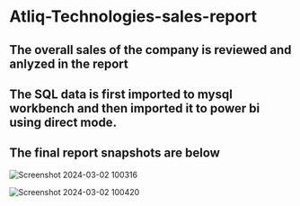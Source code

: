 # Atliq-Technologies-sales-report
## The overall sales of the company is reviewed and anlyzed in the report
## The SQL data is first imported to mysql workbench and then imported it to power bi using direct mode.

## The final report snapshots are below

![Screenshot 2024-03-02 100316](https://github.com/nachiketh602/Atliq-Technologies-sales-report/assets/70696667/3bf31007-8433-4f35-9d09-138857d7a1a1)


![Screenshot 2024-03-02 100420](https://github.com/nachiketh602/Atliq-Technologies-sales-report/assets/70696667/78f6492c-da24-4a28-adfe-6dd8d8fbce00)
